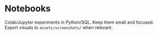 # Notebooks

Colab/Jupyter experiments in Python/SQL. Keep them small and focused. Export visuals to `assets/screenshots/` when relevant.
